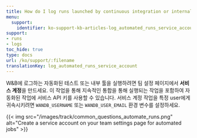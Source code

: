 ```yaml
---
title: How do I log runs launched by continuous integration or internal tools?
menu:
  support:
    identifier: ko-support-kb-articles-log_automated_runs_service_account
support:
- runs
- logs
toc_hide: true
type: docs
url: /ko/support/:filename
translationKey: log_automated_runs_service_account
---
```

W&B에 로그하는 자동화된 테스트 또는 내부 툴을 실행하려면 팀 설정 페이지에서 **서비스 계정**을 만드세요. 이 작업을 통해 지속적인 통합을 통해 실행되는 작업을 포함하여 자동화된 작업에 서비스 API 키를 사용할 수 있습니다. 서비스 계정 작업을 특정 user에게 귀속시키려면 `WANDB_USERNAME` 또는 `WANDB_USER_EMAIL` 환경 변수를 설정하세요.

{{< img src="/images/track/common_questions_automate_runs.png" alt="Create a service account on your team settings page for automated jobs" >}}

